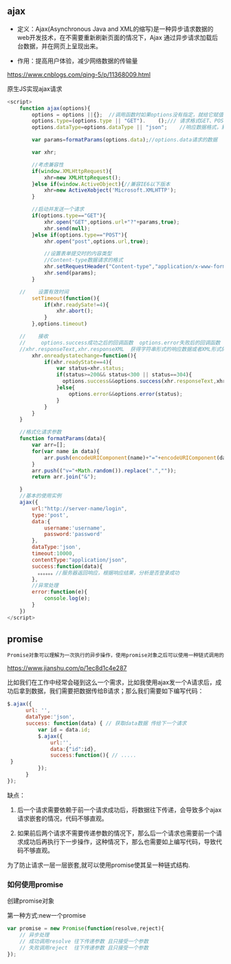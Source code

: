 ## **ajax**

- 定义：Ajax(Asynchronous Java and XML的缩写)是一种异步请求数据的web开发技术，在不需要重新刷新页面的情况下，Ajax 通过异步请求加载后台数据，并在网页上呈现出来。

- 作用：提高用户体验，减少网络数据的传输量

https://www.cnblogs.com/qing-5/p/11368009.html

原生JS实现ajax请求

```js
<script>
    function ajax(options){
        options = options ||{};  //调用函数时如果options没有指定，就给它赋值{},一个空的Object
        options.type=(options.type || "GET").    ();/// 请求格式GET、POST，默认为GET
        options.dataType=options.dataType || "json";    //响应数据格式，默认json

        var params=formatParams(options.data);//options.data请求的数据

        var xhr;

        //考虑兼容性
        if(window.XMLHttpRequest){
            xhr=new XMLHttpRequest();
        }else if(window.ActiveObject){//兼容IE6以下版本
            xhr=new ActiveXobject('Microsoft.XMLHTTP');
        }

        //启动并发送一个请求
        if(options.type=="GET"){
            xhr.open("GET",options.url+"?"+params,true);
            xhr.send(null);
        }else if(options.type=="POST"){
            xhr.open("post",options.url,true);

            //设置表单提交时的内容类型
            //Content-type数据请求的格式
            xhr.setRequestHeader("Content-type","application/x-www-form-urlencoded");
            xhr.send(params);
        }

    //    设置有效时间
        setTimeout(function(){
            if(xhr.readySate!=4){
                xhr.abort();
            }
        },options.timeout)

    //    接收
    //     options.success成功之后的回调函数  options.error失败后的回调函数
    //xhr.responseText,xhr.responseXML  获得字符串形式的响应数据或者XML形式的响应数据
        xhr.onreadystatechange=function(){
            if(xhr.readyState==4){
                var status=xhr.status;
                if(status>=200&& status<300 || status==304){
                  options.success&&options.success(xhr.responseText,xhr.responseXML);
                }else{
                    options.error&&options.error(status);
                }
            }
        }
    }

    //格式化请求参数
    function formatParams(data){
        var arr=[];
        for(var name in data){
            arr.push(encodeURIComponent(name)+"="+encodeURIComponent(data[name]));
        }
        arr.push(("v="+Math.random()).replace(".",""));
        return arr.join("&");

    }
    //基本的使用实例
    ajax({
        url:"http://server-name/login",
        type:'post',
        data:{
            username:'username',
            password:'password'
        },
        dataType:'json',
        timeout:10000,
        contentType:"application/json",
        success:function(data){
　　　　　　。。。。。。//服务器返回响应，根据响应结果，分析是否登录成功
        },
        //异常处理
        error:function(e){
            console.log(e);
        }
    })
</script>
```



## **promise**

```jsx
Promise对象可以理解为一次执行的异步操作，使用promise对象之后可以使用一种链式调用的方式来组织代码；让代码更加的直观。
```



https://www.jianshu.com/p/1ec8d1c4e287



比如我们在工作中经常会碰到这么一个需求，比如我使用ajax发一个A请求后，成功后拿到数据，我们需要把数据传给B请求；那么我们需要如下编写代码：

```js
$.ajax({
      url: '',
      dataType:'json',
      success: function(data) { // 获取data数据 传给下一个请求
          var id = data.id;
          $.ajax({
              url:'',
              data:{"id":id},
              success:function(){ // .....
 }
          });
      }
});
```

缺点：

1. 后一个请求需要依赖于前一个请求成功后，将数据往下传递，会导致多个ajax请求嵌套的情况，代码不够直观。

 2. 如果前后两个请求不需要传递参数的情况下，那么后一个请求也需要前一个请求成功后再执行下一步操作，这种情况下，那么也需要如上编写代码，导致代码不够直观。



为了防止请求一层一层嵌套,就可以使用promise使其呈一种链式结构.



### 如何使用promise



创建promise对象

第一种方式:new一个promise

```jsx
var promise = new Promise(function(resolve,reject){
    // 异步处理
    // 成功调用resolve 往下传递参数 且只接受一个参数
    // 失败调用reject  往下传递参数 且只接受一个参数
});
```



